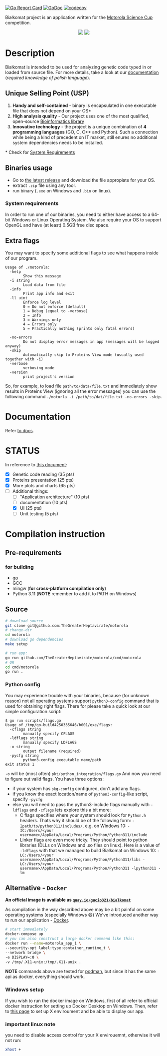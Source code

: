 [![Go Report Card](https://goreportcard.com/badge/github.com/TheGreaterHeptavirate/tic-tac-go)](https://goreportcard.com/report/github.com/TheGreaterHeptavirate/tic-tac-go)
[![GoDoc](https://pkg.go.dev/badge/github.com/TheGreaterHeptavirate/tic-tac-go?utm_source=godoc)](https://pkg.go.dev/mod/github.com/TheGreaterHeptavirate/tic-tac-go)
[![codecov](https://codecov.io/gh/TheGreaterHeptavirate/tic-tac-go/branch/master/graph/badge.svg)](https://codecov.io/gh/TheGreaterHeptavirate/tic-tac-go)

Białkomat project is an application written for
the [Motorola Science Cup](https://science-cup.pl/) competition.

<p align="center">
<a href="https://science-cup.pl/"><img src="https://science-cup.pl/wp-content/uploads/2020/03/Youngineers-06.png"></a>
<img src="internal/assets/logo.png">
</p>

# Description

Białkomat is intended to be used for analyzing genetic code typed in or
loaded from source file. For more details, take a look at our [documentation](#documentation)
(*required knowledge of polish language*).

## Unique Selling Point (USP)

1. **Handy and self-contained** - binary is encapsulated in one
   executable file that does not depend on your OS\*
2. **High analysis quality** - Our project uses one of the most
   qualified, open-source [Bioinformatics library](https://github.com/biopython/biopython)
3. **Innovative technology** - the project is a unique combination of **4 programming languages**
   (GO, C, C++ and Python). Such a connection while being a kind of precedent on IT market, still enures
   no additional system dependencies needs to be installed.

\* Check for [System Requirements](#system-requirements)

## Binaries usage

- Go to [the latest release](https://github.com/thegreaterheptavirate/motorola/releases/latest)
  and download the file appropiate for your OS.
- extract `.zip` file using any tool.
- run binary (`.exe` on Windows and `.bin` on linux).

### System requirements

In order to run one of our binaries, you need to either have
access to a 64-bit Windows or Linux Operating System.
We also require your OS to support OpenGL and have (at least) 0.5GB free disc space.

## Extra flags

You may want to specify some additional flags to see what happens inside of our program.

```console
Usage of ./motorola:
  -help
    	Show this message
  -i string
    	Load data from file
  -info
    	Print app info and exit
  -ll uint
    	Enforce log level
    	0 = Do not enforce (default)
    	1 = Debug (equal to -verbose)
    	2 = Info
    	3 = Warnings only
    	4 = Errors only
    	5 = Practically nothing (prints only fatal errors)

  -no-errors
    	Do not display error messages in app (messages will be logged anyway)
  -skip
    	Automatically skip to Proteins View mode (usually used together with -i)
  -verbose
    	verbosing mode
  -version
    	print project's version
```

So, for example, to load file `path/to/data/file.txt` and immediately
show results in Proteins View (ignoring all the error messages)
you can use the following command `./motorla -i /path/to/dat/file.txt -no-errors -skip`.

# Documentation

Refer [to docs](./docs).

# STATUS

In reference to [this document](https://science-cup.pl/wp-content/uploads/2022/11/MSC3_2022_Bioinformatyka.pdf):
- [X] Genetic code reading (35 pts)
- [X] Proteins presentation (25 pts)
- [X] More plots and charts (65 pts)
- [ ] Additional things:
    - [ ] "Application architecture" (10 pts)
    - [ ] documentation (10 pts)
    - [X] UI (25 pts)
    - [ ] Unit testing (5 pts)

# Compilation instruction

## Pre-requirements

### for building
- [go](https://go.dev)
- GCC
- mingw (**for cross-platform compilation only**)
- Python 3.11 (**NOTE** remember to add it to PATH on Windows)

## Source

```sh
# download source
git clone git@github.com:TheGreaterHeptavirate/motorola
# change-dir
cd motorola
# download go dependencies
make setup

# run app:
go run github.com/TheGreaterHeptavirate/motorola/cmd/motorola
# OR
cd cmd/motorola
go run .
```

### Python config
You may experience trouble with your binaries, because (for unknown reason)
not all operating systems support `python3-config` command that is used
for obtaining right flags. There for please take a quick look at our simple
configuration script:

```console
$ go run scripts/flags.go
Usage of /tmp/go-build4250335646/b001/exe/flags:
  -cflags string
    	manually specify CFLAGS
  -ldflags string
    	manually specify LDFLAGS
  -o string
    	output filename (required)
  -pycfg string
    	python3-config executable name/path
exit status 1
```

`-o` will be (most often) `pkt/python_integration/flags.go`
And now you need to figure out valid flags. You have three options:
- if your system has `pkg-config` configured, don't add any flags.
- if you know the exact location/name of `python3-config`-like script, specify `-pycfg`
- else you will need to pass the python3-include flags manually with `-ldflags` and `-cflags`
  lets explore this a bit more:
  * C flags specifies where your system should look for `Python.h` headers.
    Thats why it should be of the following form: `-Ipath/to/python311/includes/`, e.g.
    on Windows 10: `-IC:/Users/<your username>/AppData/Local/Programs/Python/Python311/include`
  * Linker flags are even more tricky. They should point to python libraries (DLLs on Windows and .so files on linux).
    Here is a value of `-ldflags` with that we managed to build Białkomat on Windows 10:
    `-LC:/Users/<your username>/AppData/Local/Programs/Python/Python311/libs -LC:/Users/<your username>/AppData/Local/Programs/Python/Python311 -lpython311 -lm`

## Alternative - `Docker`

**An official image is available as [`quay.io/gucio321/bialkomat`](https://quay.io/gucio321/bialkomat)**

As compilation in the way described above may be a bit painful on some operating systems (especially Windows :smile:)
We've introduced another way to run our application - [Docker](https://docker.io).

```sh
# start immediately
docker-compose up
# you can also construct a large docker command like this:
docker run --name=motorola_app_1 \
--security-opt label:type:container_runtime_t \
--network bridge \
-e DISPLAY=:0 \
-v /tmp/.X11-unix:/tmp/.X11-unix .
```

**NOTE** commands above are tested for [podman](https://podman.io),
but since it has the same api as docker, everything should work.

### Windows setup

If you wish to run the docker image on Windows, first of all refer to official docker instruction
for setting up Docker Desktop on Windows. Then, refer to [this page](https://dev.to/darksmile92/run-gui-app-in-linux-docker-container-on-windows-host-4kde)
to set up X enviroument and be able to display our app.

### important linux note

you need to disable access control for your X envirouemnt, otherwise it will not run:
```sh
xhost +
```
